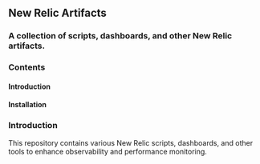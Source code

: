 ## New Relic Artifacts
### A collection of scripts, dashboards, and other New Relic artifacts.

### Contents
#### Introduction
#### Installation

### Introduction
This repository contains various New Relic scripts, dashboards, and other tools to enhance observability and performance monitoring.

